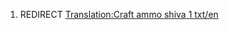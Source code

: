 1.  REDIRECT [Translation:Craft ammo shiva 1
    txt/en](Translation:Craft_ammo_shiva_1_txt/en "wikilink")